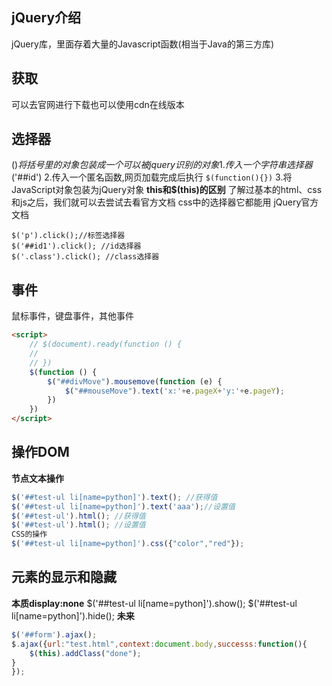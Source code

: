 ## jQuery介绍

jQuery库，里面存着大量的Javascript函数(相当于Java的第三方库)

## 获取

可以去官网进行下载也可以使用cdn在线版本

## 选择器

$()将括号里的对象包装成一个可以被jquery识别的对象
1.传入一个字符串选择器$('##id')
2.传入一个匿名函数,网页加载完成后执行
`$(function(){})`
3.将JavaScript对象包装为jQuery对象
**this和$(this)的区别**
了解过基本的html、css和js之后，我们就可以去尝试去看官方文档
css中的选择器它都能用
jQuery官方文档

```
$('p').click();//标签选择器
$('##id1').click(); //id选择器
$('.class').click(); //class选择器
```

## 事件

鼠标事件，键盘事件，其他事件

```html
<script>
    // $(document).ready(function () {
    //
    // })
    $(function () {
        $("##divMove").mousemove(function (e) {
            $("##mouseMove").text('x:'+e.pageX+'y:'+e.pageY);
        })
    })
</script>
```

## 操作DOM

**节点文本操作**

```js
$('##test-ul li[name=python]').text(); //获得值
$('##test-ul li[name=python]').text('aaa');//设置值
$('##test-ul').html(); //获得值
$('##test-ul').html(); //设置值
CSS的操作
$('##test-ul li[name=python]').css({"color","red"});
```

## 元素的显示和隐藏

**本质display:none**
$('##test-ul li[name=python]').show();
$('##test-ul li[name=python]').hide();
**未来**

```js
$('##form').ajax();
$.ajax({url:"test.html",context:document.body,successs:function(){
    $(this).addClass("done");
}
});
```
